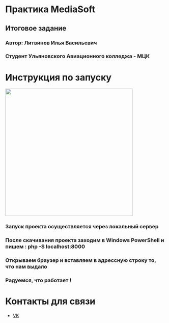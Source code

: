 # Практика MediaSoft
## Итоговое задание
### Автор: Литвинов Илья Васильевич 
### Студент Ульяновского Авиационного колледжа - МЦК

# Инструкция по запуску

<img src="https://static-eu.insales.ru/images/articles/1/7611/392635/%D0%98%D0%BD%D1%81%D1%82%D1%80%D1%83%D0%BA%D1%86%D0%B8%D0%B8.jpg" width="400">

### Запуск проекта осуществляется через локальный сервер
### После скачивания проекта заходим в Windows PowerShell и пишем : php -S localhost:8000
### Открываем браузер и вставляем в адрессную строку то, что нам выдало
### Радуемся, что работает !



# Контакты для связи
- [VK](https://vk.com/monsieur_mondew)

